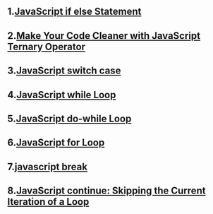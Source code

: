 ## 1.[JavaScript if else Statement](https://www.javascripttutorial.net/javascript-if-else/)
## 2.[Make Your Code Cleaner with JavaScript Ternary Operator](https://www.javascripttutorial.net/javascript-ternary-operator/)
## 3.[JavaScript switch case](https://www.javascripttutorial.net/javascript-switch-case/)
## 4.[JavaScript while Loop](https://www.javascripttutorial.net/javascript-while-loop/)
## 5.[JavaScript do-while Loop](https://www.javascripttutorial.net/javascript-do-while/)
## 6.[JavaScript for Loop](https://www.javascripttutorial.net/javascript-for-loop/)
## 7.[javascript break](https://www.javascripttutorial.net/javascript-break/)
## 8.[JavaScript continue: Skipping the Current Iteration of a Loop](https://www.javascripttutorial.net/javascript-continue/)
